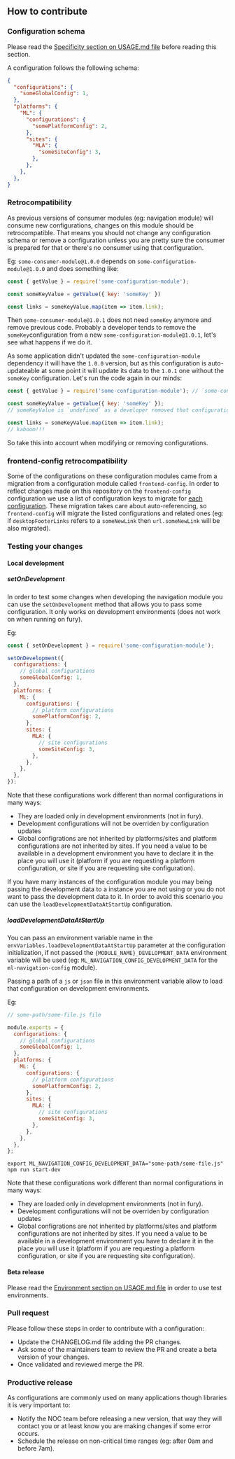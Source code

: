 ## How to contribute

### Configuration schema
Please read the [Specificity section on USAGE.md file](./USAGE.md#specificity) before reading this section.

A configuration follows the following schema:
```json
{
  "configurations": {
    "someGlobalConfig": 1,
  },
  "platforms": {
    "ML": {
      "configurations": {
        "somePlatformConfig": 2,
      },
      "sites": {
        "MLA": {
          "someSiteConfig": 3,
        },
      },
    },
  },
}
```

### Retrocompatibility
As previous versions of consumer modules (eg: navigation module) will consume new configurations, changes on this module should be retrocompatible. That means you should not change any configuration schema or remove a configuration unless you are pretty sure the consumer is prepared for that or there's no consumer using that configuration.

Eg:
`some-consumer-module@1.0.0` depends on `some-configuration-module@1.0.0` and does something like:

```js
const { getValue } = require('some-configuration-module');

const someKeyValue = getValue({ key: 'someKey' })

const links = someKeyValue.map(item => item.link);
```

Then `some-consumer-module@1.0.1` does not need `someKey` anymore and remove previous code. Probably a developer tends to remove the `someKey`configuration from a new `some-configuration-module@1.0.1`, let's see what happens if we do it.

As some application didn't updated the `some-configuration-module` dependency it will have the `1.0.0` version, but as this configuration is auto-updateable at some point it will update its data to the `1.0.1` one without the `someKey` configuration. Let's run the code again in our minds:

```js
const { getValue } = require('some-configuration-module'); // `some-configuration-module@1.0.0` with data from `some-configuration-module@1.0.1`

const someKeyValue = getValue({ key: 'someKey' });
// someKeyValue is `undefined` as a developer removed that configuration on some-configuration-module@1.0.1

const links = someKeyValue.map(item => item.link);
// kaboom!!!
```

So take this into account when modifying or removing configurations.

### frontend-config retrocompatibility
Some of the configurations on these configuration modules came from a migration from a configuration module called `frontend-config`. In order to reflect changes made on this repository on the `frontend-config` configuration we use a list of configuration keys to migrate for [each configuration](https://github.com/mercadolibre/fury_frontend-config/tree/master/utils/migration/configurations). These migration takes care about auto-referencing, so `frontend-config` will migrate the listed configurations and related ones (eg: if `desktopFooterLinks` refers to a `someNewLink` then `url.someNewLink` will be also migrated).

### Testing your changes
#### Local development
##### setOnDevelopment
In order to test some changes when developing the navigation module you can use the `setOnDevelopment` method that allows you to pass some configuration. It only works on development environments (does not work on when running on fury).

Eg:
```js
const { setOnDevelopment } = require('some-configuration-module');

setOnDevelopment({
  configurations: {
    // global configurations
    someGlobalConfig: 1,
  },
  platforms: {
    ML: {
      configurations: {
        // platform configurations
        somePlatformConfig: 2,
      },
      sites: {
        MLA: {
          // site configurations
          someSiteConfig: 3,
        },
      },
    },
  },
});
```

Note that these configurations work different than normal configurations in many ways:
 - They are loaded only in development environments (not in fury).
 - Development configurations will not be overriden by configuration updates
 - Global configrations are not inherited by platforms/sites and platform configurations are not inherited by sites. If you need a value to be available in a development environment you have to declare it in the place you will use it (platform if you are requesting a platform configuration, or site if you are requesting site configuration).

If you have many instances of the configuration module you may being passing the development data to a instance you are not using or you do not want to pass the development data to it. In order to avoid this scenario you can use the `loadDevelopmentDataAtStartUp` configuration.

##### loadDevelopmentDataAtStartUp
You can pass an environment variable name in the `envVariables.loadDevelopmentDataAtStartUp` parameter at the configuration initialization, if not passed the `{MODULE_NAME}_DEVELOPMENT_DATA` environment variable will be used (eg: `ML_NAVIGATION_CONFIG_DEVELOPMENT_DATA` for the `ml-navigation-config` module).

Passing a path of a `js` or `json` file in this environment variable allow to load that configuration on development environments.

Eg:

```js
// some-path/some-file.js file

module.exports = {
  configurations: {
    // global configurations
    someGlobalConfig: 1,
  },
  platforms: {
    ML: {
      configurations: {
        // platform configurations
        somePlatformConfig: 2,
      },
      sites: {
        MLA: {
          // site configurations
          someSiteConfig: 3,
        },
      },
    },
  },
};
```

```shell
export ML_NAVIGATION_CONFIG_DEVELOPMENT_DATA="some-path/some-file.js"
npm run start-dev
```

Note that these configurations work different than normal configurations in many ways:
 - They are loaded only in development environments (not in fury).
 - Development configurations will not be overriden by configuration updates
 - Global configrations are not inherited by platforms/sites and platform configurations are not inherited by sites. If you need a value to be available in a development environment you have to declare it in the place you will use it (platform if you are requesting a platform configuration, or site if you are requesting site configuration).

#### Beta release
Please read the [Environment section on USAGE.md file](./USAGE.md#environment) in order to use test environments.

### Pull request
Please follow these steps in order to contribute with a configuration:
 - Update the CHANGELOG.md file adding the PR changes.
 - Ask some of the maintainers team to review the PR and create a beta version of your changes.
 - Once validated and reviewed merge the PR.

### Productive release
As configurations are commonly used on many applications though libraries it is very important to:
 - Notify the NOC team before releasing a new version, that way they will contact you or at least know you are making changes if some error occurs.
 - Schedule the release on non-critical time ranges (eg: after 0am and before 7am).